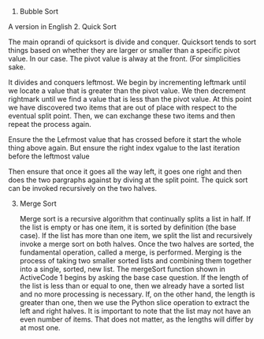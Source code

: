 1. Bubble Sort

  A version in English
2. Quick Sort 

  The main oprandi of quicksort is divide and conquer. Quicksort tends to sort things based on whether they are larger or smaller than a specific pivot value. In our case. The pivot value is alway at the front. (For simplicities sake.
  
  It divides and conquers leftmost.
  We begin by incrementing leftmark until we locate a value that is greater than the pivot value. We then decrement rightmark until we find a value that is less than the pivot value. At this point we have discovered two items that are out of place with respect to the eventual split point. Then, we can exchange these two items and then repeat the process again.

  Ensure the the Lefrmost value that has crossed before it start the whole thing above again. But ensure the right index vgalue to the last iteration before the leftmost value

  Then ensure that once it goes all the way left, it goes one right and then does the two pargraphs against by diving at the split point. The quick sort can be invoked recursively on the two halves.

3. Merge Sort

    Merge sort is a recursive algorithm that continually splits a list in half. If the list is empty or has one item, it is sorted by definition (the base case). If the list has more than one item, we split the list and recursively invoke a merge sort on both halves. Once the two halves are sorted, the fundamental operation, called a merge, is performed. Merging is the process of taking two smaller sorted lists and combining them together into a single, sorted, new list. The mergeSort function shown in ActiveCode 1 begins by asking the base case question. If the length of the list is less than or equal to one, then we already have a sorted list and no more processing is necessary. If, on the other hand, the length is greater than one, then we use the Python slice operation to extract the left and right halves. It is important to note that the list may not have an even number of items. That does not matter, as the lengths will differ by at most one.

